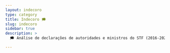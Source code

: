 ```yaml
---
layout: indecoro
type: category
title: Indecoro 🗯️
slug: indecoro
sidebar: true
description: >
  🗯️ Análise de declarações de autoridades e ministros do STF (2016-2025) revela um padrão de ironias e críticas que comprometem a imparcialidade. 60% das polêmicas vêm de Moraes, Barroso e Mendes. Frases como "perdeu, mané" são amplificadas nas redes, minando a confiança e demandando reformas éticas.

---
```

